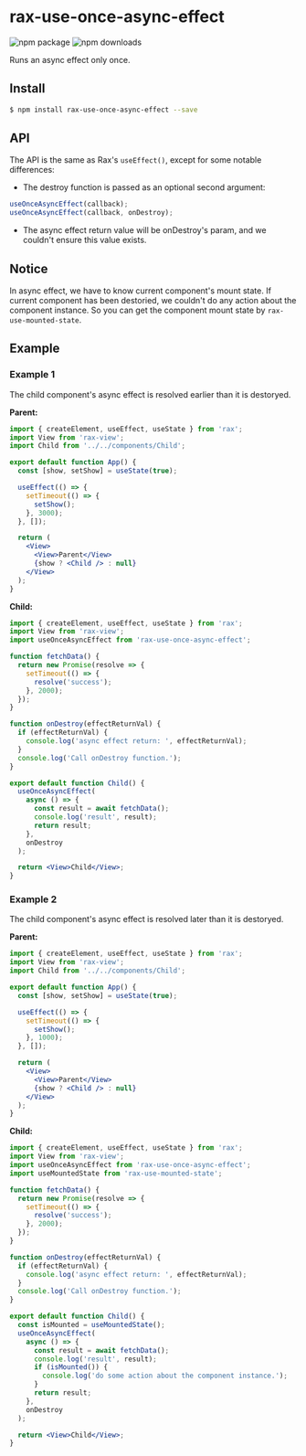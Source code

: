 # rax-use-once-async-effect

<img src="https://img.shields.io/npm/v/rax-use-once-async-effect.svg" alt="npm package" />
<img src="https://img.shields.io/npm/dm/rax-use-once-async-effect.svg" alt="npm downloads" />

Runs an async effect only once.

## Install

```bash
$ npm install rax-use-once-async-effect --save
```

## API

The API is the same as Rax's `useEffect()`, except for some notable differences:

- The destroy function is passed as an optional second argument:

```js
useOnceAsyncEffect(callback);
useOnceAsyncEffect(callback, onDestroy);
```

- The async effect return value will be onDestroy's param, and we couldn't ensure this value exists.

## Notice

In async effect, we have to know current component's mount state. If current component has been destoried, we couldn't do any action about the component instance.
So you can get the component mount state by `rax-use-mounted-state`.

## Example

### Example 1

The child component's async effect is resolved earlier than it is destoryed.

**Parent:**

```jsx
import { createElement, useEffect, useState } from 'rax';
import View from 'rax-view';
import Child from '../../components/Child';

export default function App() {
  const [show, setShow] = useState(true);

  useEffect(() => {
    setTimeout(() => {
      setShow();
    }, 3000);
  }, []);

  return (
    <View>
      <View>Parent</View>
      {show ? <Child /> : null}
    </View>
  );
}
```

**Child:**

```jsx
import { createElement, useEffect, useState } from 'rax';
import View from 'rax-view';
import useOnceAsyncEffect from 'rax-use-once-async-effect';

function fetchData() {
  return new Promise(resolve => {
    setTimeout(() => {
      resolve('success');
    }, 2000);
  });
}

function onDestroy(effectReturnVal) {
  if (effectReturnVal) {
    console.log('async effect return: ', effectReturnVal);
  }
  console.log('Call onDestroy function.');
}

export default function Child() {
  useOnceAsyncEffect(
    async () => {
      const result = await fetchData();
      console.log('result', result);
      return result;
    },
    onDestroy
  );

  return <View>Child</View>;
}
```

### Example 2

The child component's async effect is resolved later than it is destoryed.

**Parent:**

```jsx
import { createElement, useEffect, useState } from 'rax';
import View from 'rax-view';
import Child from '../../components/Child';

export default function App() {
  const [show, setShow] = useState(true);

  useEffect(() => {
    setTimeout(() => {
      setShow();
    }, 1000);
  }, []);

  return (
    <View>
      <View>Parent</View>
      {show ? <Child /> : null}
    </View>
  );
}
```

**Child:**

```jsx
import { createElement, useEffect, useState } from 'rax';
import View from 'rax-view';
import useOnceAsyncEffect from 'rax-use-once-async-effect';
import useMountedState from 'rax-use-mounted-state';

function fetchData() {
  return new Promise(resolve => {
    setTimeout(() => {
      resolve('success');
    }, 2000);
  });
}

function onDestroy(effectReturnVal) {
  if (effectReturnVal) {
    console.log('async effect return: ', effectReturnVal);
  }
  console.log('Call onDestroy function.');
}

export default function Child() {
  const isMounted = useMountedState();
  useOnceAsyncEffect(
    async () => {
      const result = await fetchData();
      console.log('result', result);
      if (isMounted()) {
        console.log('do some action about the component instance.');
      }
      return result;
    },
    onDestroy
  );

  return <View>Child</View>;
}
```

